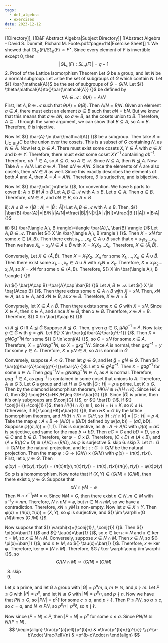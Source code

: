 ```yaml
---
tags:
  - dnf_algebra
  - exercises
date: 2023-12-12
---
```

[[Directory]], [[D&F Abstract Algebra|Subject Directory]]
[[Abstract Algebra - David S. Dummit, Richard M. Foote.pdf#page=114|Exercise Sheet]]
1. 
We showed that ${} GL_{n}(F) / SL_{n} {}(F)\cong F^{\times } {}$. Since every element of $F$ is invertible except $0$, then
$$
|GL_{n}(F): SL_{n}(F)|=q-1
$$
2. Proof of the Lattice Isomorphism Theorem
Let $G {}$ be a group, and let $N {}$ be a normal subgroup. Let ${} \mathcal{A} {}$ be the set of subgroups of $G$ which contain $N$. Let ${} \bar{\mathcal{A}}$ be the set of subgroups of ${} \bar{G}=G /N {}$. Let ${} \theta:\mathcal{A}\to{}\bar{\mathcal{A}} {}$ be defined by 
$$
\forall A \in \mathcal{A}:\theta(A)=A /N
$$
First, let ${} A,\, B \in  \mathcal{A} {}$ such that ${} \theta(A)=\theta(B) {}$. Then ${} A /N = B / N {}$. Given an element ${} a \in A {}$, there must exist an element ${} b \in B {}$ such that ${} aN=bN {}$. But we know that this means that ${} a \in bN {}$, so ${} a \in B {}$, as the cosets union to $B$. Therefore, ${} A\subseteq  {}$. Through the same argument, we can show that ${} B\subseteq A {}$, so ${} A=B {}$. Therefore, $\theta {}$ is injective. 

Now let ${} \bar{A} \in \bar{\mathcal{A}} {}$ be a subgroup. Then take ${} A=\bigcup_{C\in \bar{A}}C  {}$ be the union over the cosets. This is a subset of ${} G {}$ containing $N$, as ${} N \in \bar{A} {}$. Now let ${} a,\, b \in A {}$. There must exist some cosets ${} X,\,Y \in \bar{A} {}$ with ${} a \in X {}$ and ${} b \in Y {}$. Therefore, there must exist some coset $XY^{-1} {}$ containing ${} ab^{-1} {}$. Therefore, ${} ab^{-1} \in A {}$, so ${} A\subseteq G {}$, so ${} A \in \mathcal{A} {}$. Since ${} N \subseteq A {}$, then $N\trianglelefteq A {}$. Now Take ${} \tilde{A}=A/N {}$. Let ${} a \in A {}$. Then ${} aN \in A /N {}$. Since the elements of ${} \bar{A} {}$ are also cosets, then ${} aN \in \bar{A} {}$ as well. Since this exactly describes the elements of both ${} \bar{A}  {}$ and ${} \tilde{A} {}$, then ${} \bar{A}=\tilde{A}=A /N {}$. Therefore, $\theta$ is surjective, and is bijective. 

Now let ${} \bar{\cdot }=\theta {}$, for convention. We have 5 parts to cover
i): $A\leq B {}$ iff ${} \bar{A}\leq  \bar{B} {}$
Let ${} A,\, B \in \mathcal{A} {}$ with $A\leq B$. Let ${} a \in A {}$. Then ${} a \in B {}$. Therefore, ${} aN \in \bar{A} {}$, and ${} aN \in \bar{B} {}$, so ${} \bar{A}\leq \bar{B} {}$

ii): ${} A\leq B\Rightarrow \left(|B:A|=|\bar{B}:\bar{A}|\right) {}$
Let ${} A,\, B \in \mathcal{A} {}$ with $A\leq B$. Then, ${} |\bar{B}:\bar{A}|=|B/N|/|A/N|=\frac{|B|/|N|}{|A| /|N|}=\frac{|B|}{|A|} =|B:A| {}$

iii) ${} \bar{\langle A,\, B \rangle}=\langle \bar{A},\, \bar{B} \rangle  {}$
Let ${} A,\, B \in \mathcal{A} {}$. Then let ${} X \in \bar{\langle A,\, B \rangle } {}$. Then ${} X=xN {}$ for some ${} x \in \langle A,\, B \rangle  {}$. Then there exist ${} x_{1},\,\dots,\,x_{n}\in A\cup B {}$ such that ${} x=x_{1} x_{2}\dots x_{n} {}$. Then we have ${} X_{k}=x_{k}N\in \bar{A}\cup \bar{B} {}$ with ${} X=X_{1}X_{2} \dots X_{n} {}$. Therefore, ${} X \in \langle \bar{A},\, \bar{B} \rangle  {}$. 

Conversely, Let ${} X \in \langle \bar{A},\, \bar{B} \rangle  {}$. Then ${} X=X_{1}X_{2} \dots X_{n} {}$ for some ${} X_{1},\,\dots,\,X_{n} \in \bar{A}\cup \bar{B} {}$. Then there exist some ${} x_{1},\,\dots,\,x_{n} \in A\cup B {}$ with ${} x_{k}N=X_{k} {}$. Therefore, ${} X=x_{1} x_{2}\dots x_{n} N {}$, so ${} X=xN {}$ for some ${} x \in \langle A,\, B \rangle  {}$. Therefore, ${} X \in \bar{\langle A,\, B \rangle } {}$

iv) ${} \bar{A\cap B}=\bar{A}\cap \bar{B} {}$
Let ${} A,\, B \in \mathcal{A} {}$. Let ${} X \in \bar{A\cap B} {}$. Then there exists some ${} x \in A\cap B {}$ with ${} X=xN {}$. Then, ${} xN \in \bar{A} {}$, as ${} x \in A {}$, and ${} xN \in \bar{B} {}$, as ${} x \in B {}$. Therefore, ${} X \in \bar{A} \cap \bar{B} {}$

Conversely, let ${} X \in \bar{A}\cap \bar{B} {}$. Then there exists some ${} x \in G {}$ with ${} X=xN {}$. Since ${} X \in \bar{A} {}$, then ${} x \in A {}$, and since ${} X \in \bar{B} {}$, then ${} x \in B {}$. Therefore, ${} x \in A\cap B {}$. Therefore, ${} X \in \bar{A\cap B} {}$

v) $A\trianglelefteq G$ iff ${} \bar{A}\trianglelefteq \bar{G} {}$
Suppose $A\trianglelefteq G {}$. Then, given ${} g \in G$, ${} gAg^{-1}=A {}$. Now take ${} \bar{g} \in \bar{G} {}$ with ${} \bar{g}=gN {}$. Let ${} X \in \bar{g}\bar{A}\bar{g^{-1}} {}$. Then ${} X=gNCg^{-1}N {}$ for some ${} C \in \conj{A} {}$, so ${} C=xN {}$ for some ${} x \in A {}$. Therefore, ${} X=gNxNg^{-1}N {}$, so ${} X=gxg^{-1}N {}$. Since $A$ is normal, then ${} gxg^{-1}=y {}$ for some ${} y \in A {}$. Therefore, ${} X=yN\in \bar{A} {}$, so ${} \bar{A} {}$ is normal in ${} \bar{G} {}$

Conversely, suppose ${} \bar{A}\trianglelefteq \bar{G} {}$. Then let ${} g \in G {}$, and let ${} \bar{g}=gN\in \bar{G} {}$. Then ${} \bar{g}\bar{A}\conj{g^{-1}}=\bar{A} {}$. Let ${} x \in gAg^{-1} {}$. Then ${} x=gag^{-1} {}$ for some ${} a \in A {}$. Then ${} gag^{-1}N=gNaNg^{-1}N\in \bar{A} {}$, as ${} \bar{A} {}$ is normal. Therefore, ${} gag^{-1}\in A {}$, as ${} gag^{-1} {}$ is contained in some coset that unions to ${} A {}$. Therefore, $A\trianglelefteq G$
3. 
Let $G$ a group and let $H\trianglelefteq G$ with ${} |G:H|=p {}$ a prime. Let $K\leq G$. Then by the diamond isomorphism theorem, ${} HK /H\cong H/(H\cap K) {}$. Since $HK\leq G$, then ${} \conj{HK}=HK /H\leq G/H=\bar{G} {}$. Since ${} |\bar{G}| {}$ is prime, then it's only subgroups are $\conj{G} {}$, or ${} \bar{1} {}$. If ${} \conj{HK}=\conj{1} {}$, then ${} H /(H\cap K)\cong 1 {}$, so ${} H= H\cap K {}$, so ${} K\leq H {}$. Otherwise, if ${} \conj{HK}=\bar{G} {}$, then $HK=G {}$ by the lattice isomorphism theorem, and ${} H /(H\cap K)\cong G /H {}$, so ${} |H:H\cap K|=|G:H|=p {}$
4. 
Take the map ${} \varphi:A\times B\to{}(A/C)\times (B /D) {}$ defined by ${} \varphi((a,\, b))=(aC,\, bD) {}$. Suppose ${} \varphi((a,\, b))=(1,\, 1) {}$. This is surjective, as ${} \psi:A\to{}A /C {}$ with ${} \psi(a)=aC {}$ is surjective, and same for the map $b\mapsto bD {}$. Then ${} aC=C {}$ and $bD=D {}$, so ${} a \in C {}$ and ${} b \in D {}$. Therefore, ${} \ker \varphi=C\times D {}$. Therefore, ${} (C\times D)\trianglelefteq(A\times B) {}$, and ${} (A\times B)/(C\times D)\cong (A /C) \times (B /D) {}$, as $\varphi {}$ is surjective
5. skip
6. skip
7. 
Let ${} \pi:G\to{}G /N {}$ be the natural projection, and let ${} \tau:G\to{}G /M {}$ be the natural projection. Then the map ${} \varphi:G\to{}(G /N) \times  (G / M) {}$ with ${} \varphi(x)=(\pi(x),\, \tau(x)) {}$. First, let ${} x,\, y \in G {}$. Then 
$$
\varphi(xy)=(\pi(xy),\, \tau(xy))=(\pi(x)\pi(y),\, \tau(x)\tau(y))=(\pi(x),\, \tau(x))(\pi(y),\, \tau(y))=\varphi(x)\varphi(y)
$$
So $\varphi$ is a homomorphism. Now note that if ${} (X,\, Y) \in (G/N)\times (G /M) {}$, then there exist ${} x,\, y \in G {}$. Suppose that
$$
xN\cap yM=\varnothing
$$
Then ${} N\cap x^{-1}yM=\varnothing {}$. Since $NM=G {}$, then there exist ${} n \in N,\, m \in  M {}$ with ${} x^{-1}y=nm {}$. Therefore, ${} N\cap nM=\varnothing {}$, but ${} n \in N\cap nM {}$, so we have a contradiction. Therefore, ${} xN\cap yM {}$ is non-empty. Now let ${} a \in X \cap Y {}$. Then ${} \varphi(a)=(\pi(a),\, \tau(a))=(X,\, Y) {}$, so $\varphi {}$ is surjective, and ${} \im \varphi=(G /N)\times (G /M) {}$.

Now suppose that ${} \varphi(x)=(\conj{1},\, \conj{1}) {}$. Then ${} \pi(x)=\bar{1} {}$ and ${} \tau(x)=\bar{1} {}$, so ${} x \in \ker \pi=N {}$ and ${} x \in \ker \tau=M {}$, so ${} x \in N\cap M {}$. Conversely, suppose ${} x \in N\cap M {}$. Then ${} x \in N {}$, so ${} \pi(x)=\bar{1} {}$, and ${} x \in M {}$, so ${} \tau(x)=\bar{1} {}$. Therefore, ${} x \in \ker \varphi {}$. Therefore, ${} \ker \varphi=(N\cap M) {}$. Therefore, $G / \ker \varphi\cong \im \varphi {}$, so
$$
G / (N\cap M)\cong (G /N) \times  (G /M)
$$

8. skip
9. 
Let $p$ a prime, and let ${} G {}$ a group with ${} |G|=p^{a}m {}$, ${} a,\, m \in \mathbb{N} {}$, and ${} p\nmid m {}$. Let $P\leq G$ with ${} |P|=p^{a} {}$, and let $N\trianglelefteq G$ with ${} |N|=p^{b}n {}$, and ${} p \nmid n {}$. Now we have that $PN\leq G$, so ${} |PN|=p^{c}\ell {}$ for some $c\leq a$, and ${} p\nmid\ell {}$. Then ${} P\leq PN {}$, so $a\leq c {}$, so ${} c=a {}$, and ${} N\trianglelefteq PN {}$, so ${} p^{b}n\mid p^{a}\ell {}$, so ${} n \mid \ell {}$. 

Now since ${} (P\cap N)\leq P {}$, then ${} |P\cap N|=p^{c} {}$ for some $c\leq a {}$. Since ${} PN /N \cong N / (P \cap N) {}$,  
$$
\begin{align}
 \frac{p^{a}\ell}{p^{b}n} & =\frac{p^{b}n}{p^{c}}   \\
	p^{a-b}\cdot \frac{\ell}{n} & =p^{b-c}\cdot n
 \end{align}
$$